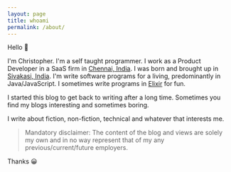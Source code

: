 ```yaml
---
layout: page
title: whoami
permalink: /about/
---
```


Hello 👋

I'm Christopher. I'm a self taught programmer. I work as a Product Developer in a SaaS firm in [Chennai, India](https://en.wikipedia.org/wiki/Chennai). I was born and brought up in [Sivakasi, India](https://en.wikipedia.org/wiki/Sivakasi). 
I'm write software programs for a living, predominantly in Java/JavaScript. I sometimes write programs in [Elixir](https://en.wikipedia.org/wiki/Elixir_(programming_language)) for fun. 

I started this blog to get back to writing after a long time. Sometimes you find my blogs interesting and sometimes boring.

I write about fiction, non-fiction, technical and whatever that interests me.

> Mandatory disclaimer: The content of the blog and views are solely my own and in no way represent that of my any previous/current/future employers.

Thanks
😀